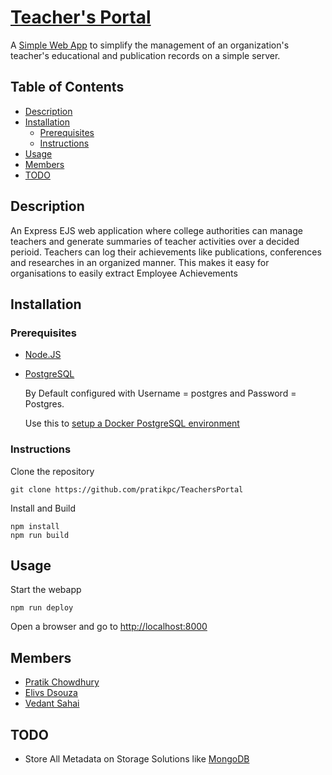 # [Teacher's Portal](https://teachers-portal-pc.herokuapp.com/)
A [Simple Web App](https://teachers-portal-pc.herokuapp.com/) to simplify the management of an organization's teacher's educational and publication records on a simple server.

## Table of Contents
* [Description](https://github.com/ejson03/TeachersPortal#description)
* [Installation](https://github.com/ejson03/TeachersPortal#installation)
  * [Prerequisites](https://github.com/ejson03/TeachersPortal#prerequisites)
  * [Instructions](https://github.com/ejson03/TeachersPortal#instructions)
* [Usage](https://github.com/ejson03/TeachersPortal#usage)
* [Members](https://github.com/ejson03/TeachersPortal#Members)
* [TODO](https://github.com/ejson03/TeachersPortal#TODO)


## Description
An Express EJS web application where college authorities can manage teachers and generate summaries of teacher activities over a decided perioid. Teachers can log their achievements like publications, conferences and researches in an organized manner.
This makes it easy for organisations to easily extract Employee Achievements

## Installation
### Prerequisites
* [Node.JS](https://nodejs.org/)
* [PostgreSQL](https://www.postgresql.org/)

  By Default configured with Username = postgres and Password = Postgres.
  
  Use this to [setup a Docker PostgreSQL environment](https://github.com/pratikpc/Docker-Common-Configs/blob/master/Postgres%20DockerStarter.bat)
  
### Instructions
Clone the repository
```
git clone https://github.com/pratikpc/TeachersPortal
```
Install and Build
```
npm install
npm run build
```

## Usage
Start the webapp
```
npm run deploy
``` 
Open a browser and go to [http://localhost:8000](http://localhost:8000)

## Members
* [Pratik Chowdhury](https://github.com/pratikpc)
* [Elivs Dsouza](https://github.com/ejson03)
* [Vedant Sahai](https://github.com/vedantsahai18)

## TODO
* Store All Metadata on Storage Solutions like [MongoDB](https://www.mongodb.com/)
